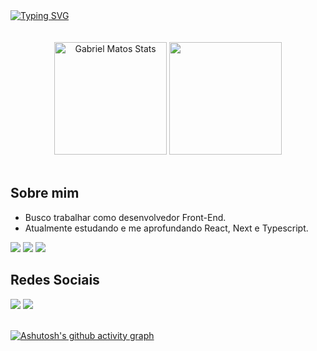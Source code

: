 
<a href="https://git.io/typing-svg">
<img src="https://readme-typing-svg.herokuapp.com?font=Roboto+Mono&size=35&weight=500&pause=1000&color=527ccc&center=true&vCenter=true&width=1000&lines=+Olá!+Meu+nome+%C3%A9+Gabriel+Matos+Louren%C3%A7o;Sou+um+desenvolvedor+Front-End" alt="Typing SVG" />
</a>

 <div align="center">
  <br/>
  <br/>
 <img height="180rem" src="https://github-readme-stats.vercel.app/api?username=GabrielMatoss&show_icons=true&theme=tokyonight&hide_border=false&count_private=true&include_all_commits=true" alt="Gabriel Matos Stats"/>
 <img height="180rem" src="https://github-readme-stats.vercel.app/api/top-langs/?username=GabrielMatoss&theme=tokyonight&layout=compact&hide_border=false"/>
</div>
<br />


## Sobre mim
 
* Busco trabalhar como desenvolvedor Front-End.
* Atualmente estudando e me aprofundando React, Next e Typescript.
 

<div align="left">
   <img src="https://img.shields.io/badge/React-20232A?style=for-the-badge&logo=react&logoColor=61DAFB" />
   <img src="https://img.shields.io/badge/next%20js-000000?style=for-the-badge&logo=nextdotjs&logoColor=white" />
   <img src="https://img.shields.io/badge/TypeScript-007ACC?style=for-the-badge&logo=typescript&logoColor=white" />
</div>

## Redes Sociais

<div align="left"> 
  <a style="text-decoration: none" href="mailto:matos.gabriel2013@gmail.com" target="_blank"> 
    <img src="https://img.shields.io/badge/Gmail-D14836?style=for-the-badge&logo=gmail&logoColor=white" />
  </a>
    <a style="text-decoration: none" href="https://www.linkedin.com/in/gabriel-matos-lourenco/" target="_blank"> 
    <img src="https://img.shields.io/badge/linkedin-%230077B5.svg?style=for-the-badge&logo=linkedin&logoColor=white" />
  </a>
 </div>
 <br />

[![Ashutosh's github activity graph](https://github-readme-activity-graph.vercel.app/graph?username=GabrielMatoss&theme=tokyo-night)](https://github.com/ashutosh00710/github-readme-activity-graph)

